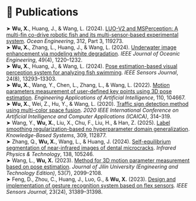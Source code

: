 # 📝 Publications

➤ ​**Wu, X.**, Huang, J., & Wang, L. (2024). [LUO-V2 and MSPerception: A multi-fin co-drive robotic fish and its multi-sensor-based experimental system](https://doi.org/10.1016/j.oceaneng.2024.119273). *Ocean Engineering*, 312, Part 3, 119273.  
➤ ​**Wu, X.**, Zhang, L., Huang, J., & Wang, L. (2024). [Underwater image enhancement via modeling white degradation](https://ieeexplore.ieee.org/document/10647107). *IEEE Journal of Oceanic Engineering*, 49(4), 1220–1232.  
➤ ​**Wu, X.**, Huang, J., & Wang, L. (2024). [Pose estimation-based visual perception system for analyzing fish swimming](https://ieeexplore.ieee.org/document/10471313). *IEEE Sensors Journal*, 24(8), 13293–13303.  
➤ ​**Wu, X.**, Wang, Y., Chen, L., Zhang, L., & Wang, L. (2022). [Motion parameters measurement of user-defined key points using 3D pose estimation](https://doi.org/10.1016/j.engappai.2022.104667). *Engineering Applications of Artificial Intelligence*, 110, 104667.  
➤ ​**Wu, X.**, Wei, Z., Hu, Y., & Wang, L. (2020). [Traffic sign detection method using multi-color space fusion](https://doi.org/10.1109/ICAICA50127.2020.9182603). *2020 IEEE International Conference on Artificial Intelligence and Computer Applications (ICAICA)*, 314–319.  
➤ Wang, Y., ​**Wu, X.**, Liu, X., Chu, F., Liu, H., & Han, Z. (2025). [Label smoothing regularization-based no hyperparameter domain generalization](https://doi.org/10.1016/j.knosys.2024.112877). *Knowledge-Based Systems*, 309, 112877.  
➤ Zhang, Q., ​**Wu, X.**, Wang, L., & Huang, J. (2024). [Self-equilibrium segmentation of near-infrared images of dental microcracks](https://doi.org/10.1016/j.infrared.2024.105246). *Infrared Physics & Technology*, 138, 105246.  
➤ Wang, L., ​**Wu, X.** (2023). [Method for 3D motion parameter measurement based on pose estimation](http://jlgy.publish.founderss.cn/thesisDetails#10.13229/j.cnki.jdxbgxb.20210981&lang=zh). *Journal of Jilin University (Engineering and Technology Edition)*, 53(7), 2099–2108.  
➤ Feng, D., Zhou, C., Huang, J., Luo, G., & ​**Wu, X.** (2023). [Design and implementation of gesture recognition system based on flex sensors](https://doi.org/10.1109/JSEN.2023.3324503). *IEEE Sensors Journal*, 23(24), 31389–31398.  